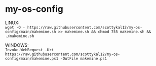 # my-os-config

LINUX: <br />
`wget -O - https://raw.githubusercontent.com/scottykal12/my-os-config/main/makemine.sh >> makemine.sh && chmod 755 makemine.sh && ./makemine.sh`

WINDOWS: <br />
`Invoke-WebRequest -Uri https://raw.githubusercontent.com/scottykal12/my-os-config/main/makemine.ps1 -OutFile makemine.ps1`
